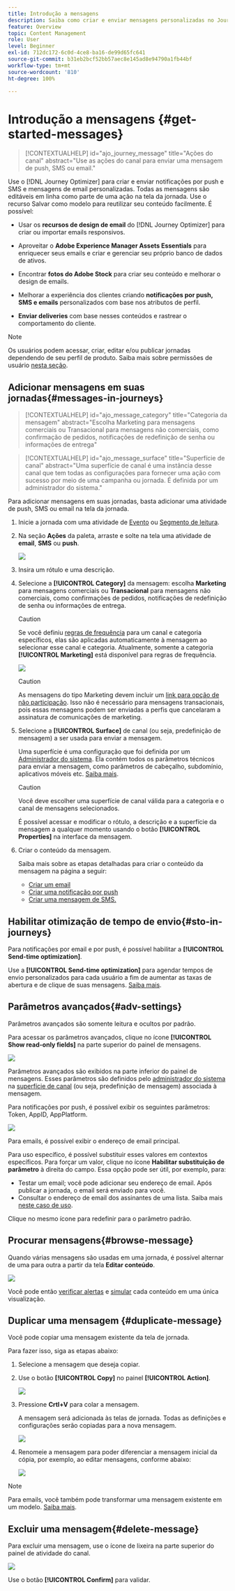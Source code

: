 ```yaml
---
title: Introdução a mensagens
description: Saiba como criar e enviar mensagens personalizadas no Journey Optimizer
feature: Overview
topic: Content Management
role: User
level: Beginner
exl-id: 712dc172-6c0d-4ce8-ba16-de99d65fc641
source-git-commit: b31eb2bcf52bb57aec8e145ad8e94790a1fb44bf
workflow-type: tm+mt
source-wordcount: '810'
ht-degree: 100%

---
```


# Introdução a mensagens {#get-started-messages}

>[!CONTEXTUALHELP]
>id="ajo_journey_message"
>title="Ações do canal"
>abstract="Use as ações do canal para enviar uma mensagem de push, SMS ou email."

Use o [!DNL Journey Optimizer] para criar e enviar notificações por push e SMS e mensagens de email personalizadas. Todas as mensagens são editáveis em linha como parte de uma ação na tela da jornada. Use o recurso Salvar como modelo para reutilizar seu conteúdo facilmente. É possível:

* Usar os **recursos de design de email** do [!DNL Journey Optimizer] para criar ou importar emails responsivos.

* Aproveitar o **Adobe Experience Manager Assets Essentials** para enriquecer seus emails e criar e gerenciar seu próprio banco de dados de ativos.

* Encontrar **fotos do Adobe Stock** para criar seu conteúdo e melhorar o design de emails.

* Melhorar a experiência dos clientes criando **notificações por push, SMS e emails** personalizados com base nos atributos de perfil.

* **Enviar deliveries** com base nesses conteúdos e rastrear o comportamento do cliente.

>[!NOTE]
>
>Os usuários podem acessar, criar, editar e/ou publicar jornadas dependendo de seu perfil de produto. Saiba mais sobre permissões de usuário [nesta seção](../administration/permissions.md).


## Adicionar mensagens em suas jornadas{#messages-in-journeys}

>[!CONTEXTUALHELP]
>id="ajo_message_category"
>title="Categoria da mensagem"
>abstract="Escolha Marketing para mensagens comerciais ou Transacional para mensagens não comerciais, como confirmação de pedidos, notificações de redefinição de senha ou informações de entrega"

>[!CONTEXTUALHELP]
>id="ajo_message_surface"
>title="Superfície de canal"
>abstract="Uma superfície de canal é uma instância desse canal que tem todas as configurações para fornecer uma ação com sucesso por meio de uma campanha ou jornada. É definida por um administrador do sistema."

Para adicionar mensagens em suas jornadas, basta adicionar uma atividade de push, SMS ou email na tela da jornada.

1. Inicie a jornada com uma atividade de [Evento](../building-journeys/general-events.md) ou [Segmento de leitura](../building-journeys/read-segment.md).

1. Na seção **Ações** da paleta, arraste e solte na tela uma atividade de **email**, **SMS** ou **push**.

   ![](assets/add-a-message.png)

1. Insira um rótulo e uma descrição.

1. Selecione a **[!UICONTROL Category]** da mensagem: escolha **Marketing** para mensagens comerciais ou **Transacional** para mensagens não comerciais, como confirmações de pedidos, notificações de redefinição de senha ou informações de entrega.

   >[!CAUTION]
   >
   >Se você definiu [regras de frequência](../configuration/frequency-rules.md) para um canal e categoria específicos, elas são aplicadas automaticamente à mensagem ao selecionar esse canal e categoria. Atualmente, somente a categoria **[!UICONTROL Marketing]** está disponível para regras de frequência.

   ![](assets/inline-message-category.png)

   >[!CAUTION]
   >
   >As mensagens do tipo Marketing devem incluir um [link para opção de não participação](../messages/consent.md#opt-out-management). Isso não é necessário para mensagens transacionais, pois essas mensagens podem ser enviadas a perfis que cancelaram a assinatura de comunicações de marketing.

1. Selecione a **[!UICONTROL Surface]** de canal (ou seja, predefinição de mensagem) a ser usada para enviar a mensagem.

   Uma superfície é uma configuração que foi definida por um [Administrador do sistema](../start/path/administrator.md). Ela contém todos os parâmetros técnicos para enviar a mensagem, como parâmetros de cabeçalho, subdomínio, aplicativos móveis etc. [Saiba mais](../configuration/channel-surfaces.md).

   >[!CAUTION]
   >
   >Você deve escolher uma superfície de canal válida para a categoria e o canal de mensagens selecionados.

   É possível acessar e modificar o rótulo, a descrição e a superfície da mensagem a qualquer momento usando o botão **[!UICONTROL Properties]** na interface da mensagem.

1. Criar o conteúdo da mensagem.

   Saiba mais sobre as etapas detalhadas para criar o conteúdo da mensagem na página a seguir:

   * [Criar um email](create-email.md)
   * [Criar uma notificação por push](create-push.md)
   * [Criar uma mensagem de SMS.](create-sms.md)

## Habilitar otimização de tempo de envio{#sto-in-journeys}

Para notificações por email e por push, é possível habilitar a **[!UICONTROL Send-time optimization]**.

Use a **[!UICONTROL Send-time optimization]** para agendar tempos de envio personalizados para cada usuário a fim de aumentar as taxas de abertura e de clique de suas mensagens. [Saiba mais](../messages/send-time-optimization.md).


## Parâmetros avançados{#adv-settings}

Parâmetros avançados são somente leitura e ocultos por padrão.

Para acessar os parâmetros avançados, clique no ícone **[!UICONTROL Show read-only fields]** na parte superior do painel de mensagens.

![](assets/show-read-only.png)

Parâmetros avançados são exibidos na parte inferior do painel de mensagens. Esses parâmetros são definidos pelo [administrador do sistema](../start/path/administrator.md) na [superfície de canal](../configuration/channel-surfaces.md) (ou seja, predefinição de mensagem) associada à mensagem.

Para notificações por push, é possível exibir os seguintes parâmetros: Token, AppID, AppPlatform.

![](assets/push-adv-parameters.png)

Para emails, é possível exibir o endereço de email principal.

Para uso específico, é possível substituir esses valores em contextos específicos. Para forçar um valor, clique no ícone **Habilitar substituição de parâmetro** à direita do campo. Essa opção pode ser útil, por exemplo, para:

* Testar um email; você pode adicionar seu endereço de email. Após publicar a jornada, o email será enviado para você.
* Consultar o endereço de email dos assinantes de uma lista. Saiba mais [neste caso de uso](../building-journeys/message-to-subscribers-uc.md).

Clique no mesmo ícone para redefinir para o parâmetro padrão.


## Procurar mensagens{#browse-message}

Quando várias mensagens são usadas em uma jornada, é possível alternar de uma para outra a partir da tela **Editar conteúdo**.

![](assets/inline-messages-multi-content.png)

Você pode então [verificar alertas](alerts.md) e [simular](../design/preview.md) cada conteúdo em uma única visualização.

## Duplicar uma mensagem {#duplicate-message}

Você pode copiar uma mensagem existente da tela de jornada.

Para fazer isso, siga as etapas abaixo:

1. Selecione a mensagem que deseja copiar.

1. Use o botão **[!UICONTROL Copy]** no painel **[!UICONTROL Action]**.

   ![](assets/message-duplicate.png)

1. Pressione **Crtl+V** para colar a mensagem.

   A mensagem será adicionada às telas de jornada. Todas as definições e configurações serão copiadas para a nova mensagem.

   ![](assets/message-duplicated.png)

1. Renomeie a mensagem para poder diferenciar a mensagem inicial da cópia, por exemplo, ao editar mensagens, conforme abaixo:

   ![](assets/multi-message.png)


>[!NOTE]
>
>Para emails, você também pode transformar uma mensagem existente em um modelo. [Saiba mais](../design/email-templates.md).

## Excluir uma mensagem{#delete-message}

Para excluir uma mensagem, use o ícone de lixeira na parte superior do painel de atividade do canal.

![](assets/delete-message.png)

Use o botão **[!UICONTROL Confirm]** para validar.

